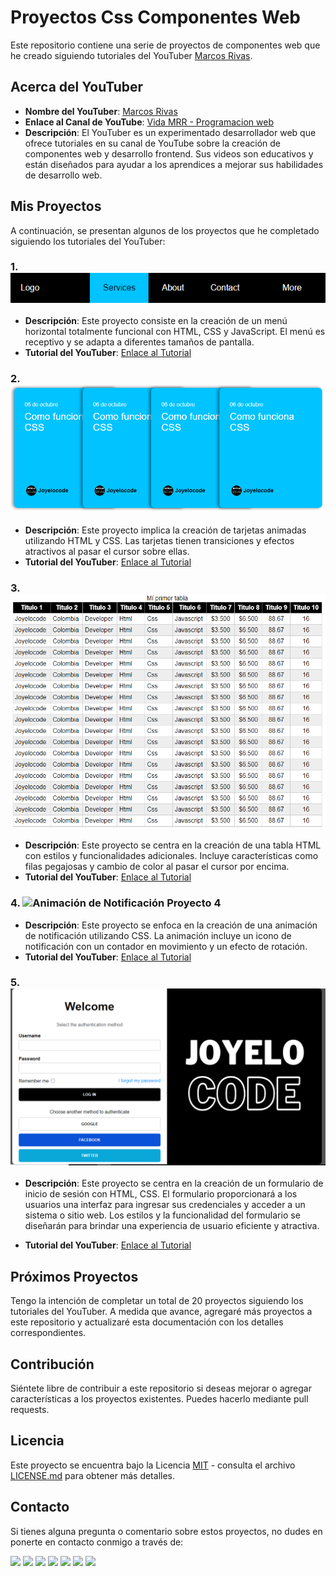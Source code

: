 # Proyectos Css Componentes Web

Este repositorio contiene una serie de proyectos de componentes web que he creado siguiendo tutoriales del YouTuber [Marcos Rivas](https://www.youtube.com/@vidamrr/about).

## Acerca del YouTuber

- **Nombre del YouTuber**: [Marcos Rivas](https://www.youtube.com/@vidamrr/about)
- **Enlace al Canal de YouTube**: [Vida MRR - Programacion web](https://www.youtube.com/@vidamrr)
- **Descripción**: El YouTuber es un experimentado desarrollador web que ofrece tutoriales en su canal de YouTube sobre la creación de componentes web y desarrollo frontend. Sus videos son educativos y están diseñados para ayudar a los aprendices a mejorar sus habilidades de desarrollo web.

## Mis Proyectos

A continuación, se presentan algunos de los proyectos que he completado siguiendo los tutoriales del YouTuber:

### 1. ![Menu horizontal Proyecto 1](https://github.com/joyelocode/proyectos-css/blob/main/src/assets/menu-horizontal.png)

- **Descripción**: Este proyecto consiste en la creación de un menú horizontal totalmente funcional con HTML, CSS y JavaScript. El menú es receptivo y se adapta a diferentes tamaños de pantalla.
- **Tutorial del YouTuber**: [Enlace al Tutorial](https://www.youtube.com/watch?v=XZTt1NFDnDw&list=PLvRPaExkZHFlFewlz71TJRheerCt4xc9K)

### 2. ![Tarjetas animadas Proyecto 2](https://github.com/joyelocode/proyectos-css/blob/main/src/assets/tarjetas-animadas.png)

- **Descripción**: Este proyecto implica la creación de tarjetas animadas utilizando HTML y CSS. Las tarjetas tienen transiciones y efectos atractivos al pasar el cursor sobre ellas.
- **Tutorial del YouTuber**: [Enlace al Tutorial](https://www.youtube.com/watch?v=XZTt1NFDnDw&list=PLvRPaExkZHFlFewlz71TJRheerCt4xc9K)

### 3. ![Estilos a una Tabla Proyecto 3](https://github.com/joyelocode/proyectos-css/blob/main/src/assets/estilo-tabla.png)

- **Descripción**: Este proyecto se centra en la creación de una tabla HTML con estilos y funcionalidades adicionales. Incluye características como filas pegajosas y cambio de color al pasar el cursor por encima.
- **Tutorial del YouTuber**: [Enlace al Tutorial](https://www.youtube.com/watch?v=XZTt1NFDnDw&list=PLvRPaExkZHFlFewlz71TJRheerCt4xc9K)

### 4. ![Animación de Notificación Proyecto 4](https://github.com/joyelocode/proyectos-css/blob/main/src/assets/notificaci%C3%B3n-animada.png)

- **Descripción**: Este proyecto se enfoca en la creación de una animación de notificación utilizando CSS. La animación incluye un icono de notificación con un contador en movimiento y un efecto de rotación.
- **Tutorial del YouTuber**: [Enlace al Tutorial](https://www.youtube.com/watch?v=XZTt1NFDnDw&list=PLvRPaExkZHFlFewlz71TJRheerCt4xc9K)

### 5. ![Formulario de Inicio de Sesión Proyecto 5](https://github.com/joyelocode/proyectos-css/blob/main/src/assets/formaulario-login.png)

- **Descripción**: Este proyecto se centra en la creación de un formulario de inicio de sesión con HTML, CSS. El formulario proporcionará a los usuarios una interfaz para ingresar sus credenciales y acceder a un sistema o sitio web. Los estilos y la funcionalidad del formulario se diseñarán para brindar una experiencia de usuario eficiente y atractiva.

- **Tutorial del YouTuber**: [Enlace al Tutorial](https://www.youtube.com/watch?v=XZTt1NFDnDw&list=PLvRPaExkZHFlFewlz71TJRheerCt4xc9K)

## Próximos Proyectos

Tengo la intención de completar un total de 20 proyectos siguiendo los tutoriales del YouTuber. A medida que avance, agregaré más proyectos a este repositorio y actualizaré esta documentación con los detalles correspondientes.

## Contribución

Siéntete libre de contribuir a este repositorio si deseas mejorar o agregar características a los proyectos existentes. Puedes hacerlo mediante pull requests.

## Licencia

Este proyecto se encuentra bajo la Licencia [MIT](LICENSE.md) - consulta el archivo [LICENSE.md](LICENSE.md) para obtener más detalles.


## Contacto

Si tienes alguna pregunta o comentario sobre estos proyectos, no dudes en ponerte en contacto conmigo a través de:

<div style="display: inline-block;">
  <a href="https://www.youtube.com/channel/UCTEOU82zC2UHj-AUW9-OrBw"><img src="https://img.shields.io/badge/-YouTube-FF0000?style=for-the-badge&logo=youtube&logoColor=white"></a>
  <a href="https://www.instagram.com/joyelocode/"><img src="https://img.shields.io/badge/-Instagram-E4405F?style=for-the-badge&logo=instagram&logoColor=white"></a>
  <a href="https://www.facebook.com/profile.php?id=61550597387264"><img src="https://img.shields.io/badge/-Facebook-1877F2?style=for-the-badge&logo=facebook&logoColor=white"></a>
  <a href="https://twitter.com/joyelocode"><img src="https://img.shields.io/badge/-Twitter-1DA1F2?style=for-the-badge&logo=twitter&logoColor=white"></a>
  <a href="https://www.tiktok.com/@joyelocode"><img src="https://img.shields.io/badge/-TikTok-000000?style=for-the-badge&logo=tiktok&logoColor=white"></a>
  <a href="https://www.linkedin.com/in/joyelocode/"><img src="https://img.shields.io/badge/-LinkedIn-0077B5?style=for-the-badge&logo=linkedin&logoColor=white"></a>
  <a href="https://discord.com/channels/@me"><img src="https://img.shields.io/badge/-Discord-5865F2?style=for-the-badge&logo=discord&logoColor=white"></a>
</div>


